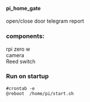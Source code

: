 #### pi_home_gate
open/close door telegram report
### components:
rpi zero w   
camera   
Reed switch   
### Run on startup
```
#crontab -e
@reboot  /home/pi/start.sh
```
